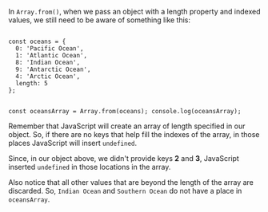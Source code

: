 In `Array.from()`, when we pass
an object with a length property
and indexed values, we still need
to be aware of something like this:

<codeblock language="javascript" type="lesson">
<code>
const oceans = {
  0: 'Pacific Ocean',
  1: 'Atlantic Ocean',
  8: 'Indian Ocean',
  9: 'Antarctic Ocean',
  4: 'Arctic Ocean',
  length: 5
};

const oceansArray = Array.from(oceans);
console.log(oceansArray);
</code>
</codeblock>

Remember that JavaScript will create
an array of length specified in
our object. So, if there are
no keys that help fill the indexes
of the array, in those places
JavaScript will insert `undefined`.

Since, in our object above, we
didn't provide keys **2** and
**3**, JavaScript inserted `undefined`
in those locations in the array.

Also notice that all other values
that are beyond the length of
the array are discarded. So, `Indian Ocean`
and `Southern Ocean` do not
have a place in `oceansArray`.